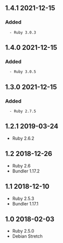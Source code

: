 ## 1.4.1 2021-12-15 <dave at tiredofit dot ca>

   ### Added
      - Ruby 3.0.3


## 1.4.0 2021-12-15 <dave at tiredofit dot ca>

   ### Added
      - Ruby 3.0.5


## 1.3.0 2021-12-15 <dave at tiredofit dot ca>

   ### Added
      - Ruby 2.7.5


## 1.2.1 2019-03-24 <dave at tiredofit dot ca>

* Ruby 2.6.2

## 1.2 2018-12-26 <dave at tiredofit dot ca>

* Ruby 2.6
* Bundler 1.17.2

## 1.1 2018-12-10 <dave at tiredofit dot ca>

* Ruby 2.5.3
* Bundler 1.17.1

## 1.0 2018-02-03 <dave at tiredofit dot ca>

* Ruby 2.5.0
* Debian Stretch

